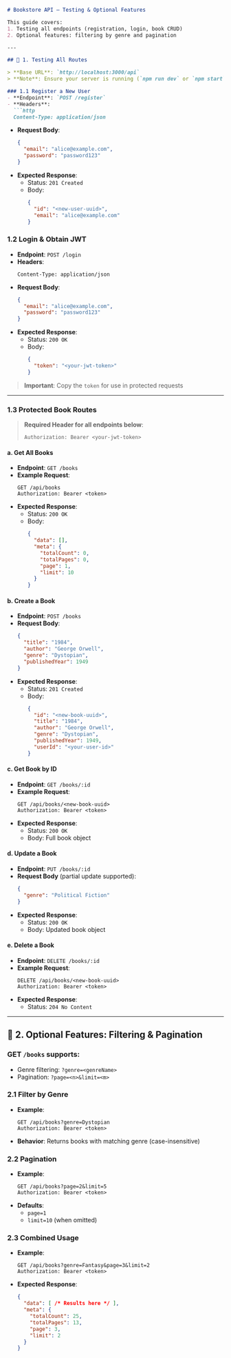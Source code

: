 

```markdown
# Bookstore API — Testing & Optional Features

This guide covers:
1. Testing all endpoints (registration, login, book CRUD)
2. Optional features: filtering by genre and pagination

---

## 🧪 1. Testing All Routes

> **Base URL**: `http://localhost:3000/api`  
> **Note**: Ensure your server is running (`npm run dev` or `npm start`)

### 1.1 Register a New User
- **Endpoint**: `POST /register`
- **Headers**:
  ```http
  Content-Type: application/json
  ```
- **Request Body**:
  ```json
  {
    "email": "alice@example.com",
    "password": "password123"
  }
  ```
- **Expected Response**:
  - Status: `201 Created`
  - Body:
    ```json
    {
      "id": "<new-user-uuid>",
      "email": "alice@example.com"
    }
    ```

### 1.2 Login & Obtain JWT
- **Endpoint**: `POST /login`
- **Headers**:
  ```http
  Content-Type: application/json
  ```
- **Request Body**:
  ```json
  {
    "email": "alice@example.com",
    "password": "password123"
  }
  ```
- **Expected Response**:
  - Status: `200 OK`
  - Body:
    ```json
    {
      "token": "<your-jwt-token>"
    }
    ```
> **Important**: Copy the `token` for use in protected requests

---

### 1.3 Protected Book Routes
> **Required Header for all endpoints below**:
> ```http
> Authorization: Bearer <your-jwt-token>
> ```

#### a. Get All Books
- **Endpoint**: `GET /books`
- **Example Request**:
  ```http
  GET /api/books
  Authorization: Bearer <token>
  ```
- **Expected Response**:
  - Status: `200 OK`
  - Body:
    ```json
    {
      "data": [],
      "meta": {
        "totalCount": 0,
        "totalPages": 0,
        "page": 1,
        "limit": 10
      }
    }
    ```

#### b. Create a Book
- **Endpoint**: `POST /books`
- **Request Body**:
  ```json
  {
    "title": "1984",
    "author": "George Orwell",
    "genre": "Dystopian",
    "publishedYear": 1949
  }
  ```
- **Expected Response**:
  - Status: `201 Created`
  - Body:
    ```json
    {
      "id": "<new-book-uuid>",
      "title": "1984",
      "author": "George Orwell",
      "genre": "Dystopian",
      "publishedYear": 1949,
      "userId": "<your-user-id>"
    }
    ```

#### c. Get Book by ID
- **Endpoint**: `GET /books/:id`
- **Example Request**:
  ```http
  GET /api/books/<new-book-uuid>
  Authorization: Bearer <token>
  ```
- **Expected Response**:
  - Status: `200 OK`
  - Body: Full book object

#### d. Update a Book
- **Endpoint**: `PUT /books/:id`
- **Request Body** (partial update supported):
  ```json
  {
    "genre": "Political Fiction"
  }
  ```
- **Expected Response**:
  - Status: `200 OK`
  - Body: Updated book object

#### e. Delete a Book
- **Endpoint**: `DELETE /books/:id`
- **Example Request**:
  ```http
  DELETE /api/books/<new-book-uuid>
  Authorization: Bearer <token>
  ```
- **Expected Response**:
  - Status: `204 No Content`

---

## 🔎 2. Optional Features: Filtering & Pagination

### GET `/books` supports:
- Genre filtering: `?genre=<genreName>`
- Pagination: `?page=<n>&limit=<m>`

### 2.1 Filter by Genre
- **Example**:
  ```http
  GET /api/books?genre=Dystopian
  Authorization: Bearer <token>
  ```
- **Behavior**: Returns books with matching genre (case-insensitive)

### 2.2 Pagination
- **Example**:
  ```http
  GET /api/books?page=2&limit=5
  Authorization: Bearer <token>
  ```
- **Defaults**: 
  - `page=1` 
  - `limit=10` (when omitted)

### 2.3 Combined Usage
- **Example**:
  ```http
  GET /api/books?genre=Fantasy&page=3&limit=2
  Authorization: Bearer <token>
  ```
- **Expected Response**:
  ```json
  {
    "data": [ /* Results here */ ],
    "meta": {
      "totalCount": 25,
      "totalPages": 13,
      "page": 3,
      "limit": 2
    }
  }
  ```
```

